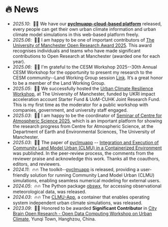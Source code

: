 # 🔥 News

- *2025.10*: &nbsp;🎉🎉 We have our [**pyclmuapp-cloud-based platform**](http://pyclmuapp.open-urbanclimate.com/) released, every people can get their own urban climate information and urban climate model simulations in this web-based platform freely. 
- *2025.06*: &nbsp;🎉🎉 I am happy to be one of important contributors of [The University of Manchester Open Research Award 2025](https://www.manchester.ac.uk/about/news/nominations-open-research-award-2025/). This award recognises individuals and teams who have made significant contributions to Open Research at Manchester (awarded one for each year). 
- *2025.06*: &nbsp;🎉🎉 I'm grateful to the CESM Workshop 2025--30th Annual CESM Workshop for the opportunity to present my research to the CESM community--Land Working Group session [Link](https://www.cesm.ucar.edu/events/432/agenda). It’s a great honor to be a member of the Land Working Group.
- *2025.05*: &nbsp;🎉🎉 We successfully hosted the [Urban Climate Resilience Workshop](https://envdes.github.io/IAAUrban/), at The University of Manchester, funded by UKRI impact acceleration account Starter Fund & UoM-CUHK Joint Research Fund. This is my first time as the moderator for a public workshop with companies, government, and university staff engaged. 
- *2025.03*: &nbsp;🎉🎉 I am happy to be the coordinator of [Seminar of Centre for Atmospheric Science 2025](https://casseminar.github.io/2025/), which is an important platform for showing the research progress from Centre for Atmospheric Science, at the Department of Earth and Environmental Sciences, The University of Manchester.
- *2025.03*: &nbsp;🎉🎉 The paper of [pyclmuapp](https://envdes.github.io/pyclmuapp/) -- [Integration and Execution of Community Land Model Urban (CLMU) in a Containerized Environment](https://doi.org/10.1016/j.envsoft.2025.106391) was published. In the peer-review process, the comments from the reviewer praise and acknowledge this work. Thanks all the coauthors, editors, and reviewers. 
- *2024.11*: &nbsp;🔥🔥   The toolkit--[pyclmuapp](https://envdes.github.io/pyclmuapp/) is released, providing a user-friendly solution for running Community Land Model Urban (CLMU) simulations, enabling seamless numerical modeling for external users.
- *2024.05*: &nbsp;🔥🔥   The Python package [obswx](https://envdes.github.io/obswx/index.html), for accessing observational meteorological data, was released.
- *2024.03*: &nbsp;🔥🔥   The [CLMU-App](https://envdes.github.io/clmu-app/index.html), a container that enables operating system independent urban climate simulations, was released.
- *2023.09*: &nbsp;🎉🎉 Honored to be awarded **Significant Contributor** in [City Brain Open Research - Open Data Computing Workshop on Urban Climate](https://open-data-computing.github.io/), Yunqi Town, Hanghzou, China.
